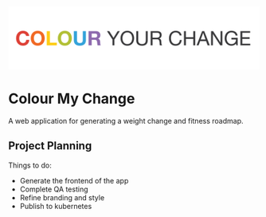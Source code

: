 ![Colour My Change Logo](/src/assets/images/logo_colour.png)

# Colour My Change
A web application for generating a weight change and fitness roadmap.

## Project Planning
Things to do:

* Generate the frontend of the app
* Complete QA testing
* Refine branding and style
* Publish to kubernetes

